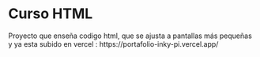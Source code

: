 <h1>Curso HTML</h1>
Proyecto que enseña codigo html, que se ajusta a pantallas más pequeñas
y ya esta subido en vercel : https://portafolio-inky-pi.vercel.app/
